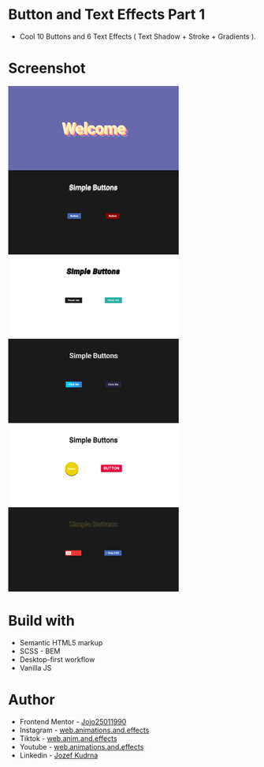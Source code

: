 # Button and Text Effects Part 1

-   Cool 10 Buttons and 6 Text Effects ( Text Shadow + Stroke + Gradients ).

# Screenshot

![](./Screenshot%20Button%20and%20Text%20Effects%20Part%201.png)

# Build with

-   Semantic HTML5 markup
-   SCSS - BEM
-   Desktop-first workflow
-   Vanilla JS

# Author

-   Frontend Mentor - [Jojo25011990](https://www.frontendmentor.io/profile/Jojo25011990)
-   Instagram - [web.animations.and.effects](https://www.instagram.com/web.animations.and.effects)
-   Tiktok - [web.anim.and.effects](https://www.tiktok.com/@web.anim.and.effects)
-   Youtube - [web.animations.and.effects](https://www.youtube.com/@web.animations.and.effects)
-   Linkedin - [Jozef Kudrna](https://www.linkedin.com/in/jozef-kudrna-28b580295)

